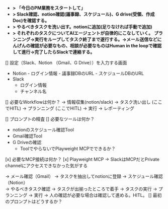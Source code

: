 - **> 「今日のPM業務をスタートして」**
- **> Slack確認、notion確認(議事録、スケジュール)、G drive(受領、作成Doc)を確認する。**
- **> やるべきタスクを洗い出す。notionに追加(足りなければ手動で追加)**
- **> それぞれのタスクについてAIエージェントが自律的にこなしていく。
プランニング->実行をループしてタスク終了まで遂行する。->メール送信などにんげんの確認が必要なもの、相談が必要なものはHuman in the loopで確認して進行->完了したらSlackで連絡する。**

[] 設定（Slack、Notion （Gmail、G Drive））を入力する画面
  -  Notion
    - ログイン情報
    - 議事録DBのURL
    - スケジュールDBのURL
  - Slack
    - ログイン情報
    - チャンネル名

[] 必要なWorkflowは何か？
  → 情報収集(notion/slack) 
  → タスク洗い出し 
  (ここでHITL)
  → プランニング 
  (ここでHITL)
  → 実行 
  → レポーティング


[] プロンプトの精査
[] 必要なツールは何か？
  - notionのスケジュール確認Tool
  - Gmail確認Tool
  - G Driveの確認
    - ToolでやらないでPlayweight MCPでできるか？

[x] 必要なMCP接続は何か？
  [x] Playweight MCP
  → SlackはMCPだとPrivate channelにアクセスできなかった気がする



  → メール確認（Gmail） 
    → タスクを抽出してnotionに登録
  → スケジュール確認（Notion）  
    → やるべきタスク確認
  → タスクが出揃ったところで着手
    → タスクの実行
      → プランニング
      → 実行
        → 人の確認が必要な場合は確認して進める。HITL。
[] 最初のプロンプトはどうするか？